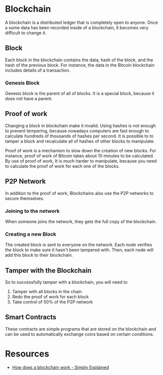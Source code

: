 # Blockchain

A blockchain is a distributed ledger that is completely open to anyone. Once a some data has been recorded inside of a blockchain, it becomes very difficult to change it.

## Block

Each block in the blockchain contains the data, hash of the block, and the hash of the previous block. For instance, the data in the Bitcoin blockchain includes details of a transaction.

### Genesis Block

Genesis block is the parent of all of blocks. It is a special block, because it does not have a parent.

## Proof of work

Changing a block in blockchain make it invalid. Using hashes is not enough to prevent tempering, because nowadays computers are fast enough to calculate hundreds of thousands of hashes per second. It is possible to to tamper a block and recalculate all of hashes of other blocks to manipulate.

Proof of work is a mechanism to slow down the creation of new blocks. For instance, proof of work of Bitcoin takes about 10 minutes to be calculated. By use of proof of work, It is much harder to manipulate, because you need to calculate the proof of work for each one of the blocks.

## P2P Network

In addition to the proof of work, Blockchains also use the P2P networks to secure themselves. 

### Joining to the network

When someone joins the network, they gets the full copy of the blockchain.

### Creating a new Block

The created block is sent to everyone on the network. Each node verifies the block to make sure it hasn't been tampered with. Then, each node will add this block to their blockchain. 

## Tamper with the Blockchain

So to successfully tamper with a blockchain, you will need to

1. Tamper with all blocks in the chain
2. Redo the proof of work for each block
3. Take control of 50% of the P2P network

## Smart Contracts

These contracts are simple programs that are stored on the blockchain and can be used to automatically exchange coins based on certain conditions.

# Resources

- [How does a blockchain work - Simply Explained](https://www.youtube.com/@simplyexplained)